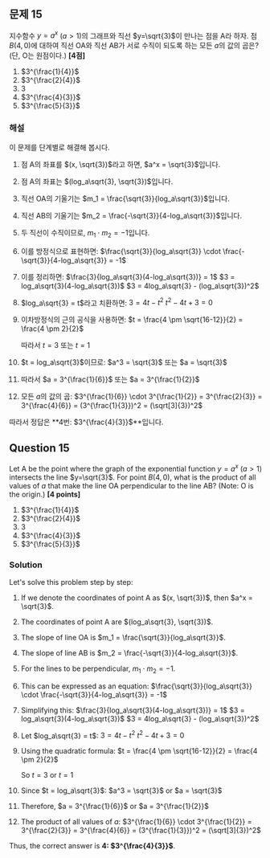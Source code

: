 

## 문제 15
지수함수 $y=a^x$ $(a>1)$의 그래프와 직선 $y=\sqrt{3}$이 만나는 점을 A라 하자. 점 $B(4,0)$에 대하여 직선 OA와 직선 AB가 서로 수직이 되도록 하는 모든 $a$의 값의 곱은? (단, O는 원점이다.) **[4점]**

1. $3^{\frac{1}{4}}$
2. $3^{\frac{2}{4}}$
3. $3$
4. $3^{\frac{4}{3}}$
5. $3^{\frac{5}{3}}$

### 해설
이 문제를 단계별로 해결해 봅시다.

1) 점 A의 좌표를 $(x, \sqrt{3})$라고 하면, $a^x = \sqrt{3}$입니다.

2) 점 A의 좌표는 $(log_a\sqrt{3}, \sqrt{3})$입니다.

3) 직선 OA의 기울기는 $m_1 = \frac{\sqrt{3}}{log_a\sqrt{3}}$입니다.

4) 직선 AB의 기울기는 $m_2 = \frac{-\sqrt{3}}{4-log_a\sqrt{3}}$입니다.

5) 두 직선이 수직이므로, $m_1 \cdot m_2 = -1$입니다.

6) 이를 방정식으로 표현하면:
   $\frac{\sqrt{3}}{log_a\sqrt{3}} \cdot \frac{-\sqrt{3}}{4-log_a\sqrt{3}} = -1$

7) 이를 정리하면:
   $\frac{3}{log_a\sqrt{3}(4-log_a\sqrt{3})} = 1$
   $3 = log_a\sqrt{3}(4-log_a\sqrt{3})$
   $3 = 4log_a\sqrt{3} - (log_a\sqrt{3})^2$

8) $log_a\sqrt{3} = t$라고 치환하면:
   $3 = 4t - t^2$
   $t^2 - 4t + 3 = 0$

9) 이차방정식의 근의 공식을 사용하면:
   $t = \frac{4 \pm \sqrt{16-12}}{2} = \frac{4 \pm 2}{2}$

   따라서 $t = 3$ 또는 $t = 1$

10) $t = log_a\sqrt{3}$이므로:
    $a^3 = \sqrt{3}$ 또는 $a = \sqrt{3}$

11) 따라서 $a = 3^{\frac{1}{6}}$ 또는 $a = 3^{\frac{1}{2}}$

12) 모든 $a$의 값의 곱:
    $3^{\frac{1}{6}} \cdot 3^{\frac{1}{2}} = 3^{\frac{2}{3}} = 3^{\frac{4}{6}} = (3^{\frac{1}{3}})^2 = (\sqrt[3]{3})^2$

따라서 정답은 **4번: $3^{\frac{4}{3}}$**입니다.

## Question 15
Let A be the point where the graph of the exponential function $y=a^x$ $(a>1)$ intersects the line $y=\sqrt{3}$. For point $B(4,0)$, what is the product of all values of $a$ that make the line OA perpendicular to the line AB? (Note: O is the origin.) **[4 points]**

1. $3^{\frac{1}{4}}$
2. $3^{\frac{2}{4}}$
3. $3$
4. $3^{\frac{4}{3}}$
5. $3^{\frac{5}{3}}$

### Solution
Let's solve this problem step by step:

1) If we denote the coordinates of point A as $(x, \sqrt{3})$, then $a^x = \sqrt{3}$.

2) The coordinates of point A are $(log_a\sqrt{3}, \sqrt{3})$.

3) The slope of line OA is $m_1 = \frac{\sqrt{3}}{log_a\sqrt{3}}$.

4) The slope of line AB is $m_2 = \frac{-\sqrt{3}}{4-log_a\sqrt{3}}$.

5) For the lines to be perpendicular, $m_1 \cdot m_2 = -1$.

6) This can be expressed as an equation:
   $\frac{\sqrt{3}}{log_a\sqrt{3}} \cdot \frac{-\sqrt{3}}{4-log_a\sqrt{3}} = -1$

7) Simplifying this:
   $\frac{3}{log_a\sqrt{3}(4-log_a\sqrt{3})} = 1$
   $3 = log_a\sqrt{3}(4-log_a\sqrt{3})$
   $3 = 4log_a\sqrt{3} - (log_a\sqrt{3})^2$

8) Let $log_a\sqrt{3} = t$:
   $3 = 4t - t^2$
   $t^2 - 4t + 3 = 0$

9) Using the quadratic formula:
   $t = \frac{4 \pm \sqrt{16-12}}{2} = \frac{4 \pm 2}{2}$

   So $t = 3$ or $t = 1$

10) Since $t = log_a\sqrt{3}$:
    $a^3 = \sqrt{3}$ or $a = \sqrt{3}$

11) Therefore, $a = 3^{\frac{1}{6}}$ or $a = 3^{\frac{1}{2}}$

12) The product of all values of $a$:
    $3^{\frac{1}{6}} \cdot 3^{\frac{1}{2}} = 3^{\frac{2}{3}} = 3^{\frac{4}{6}} = (3^{\frac{1}{3}})^2 = (\sqrt[3]{3})^2$

Thus, the correct answer is **4: $3^{\frac{4}{3}}$**.